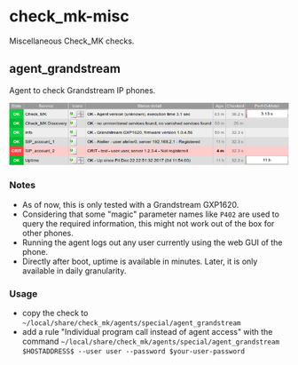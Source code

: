# check_mk-misc

Miscellaneous Check_MK checks.

## agent_grandstream

Agent to check Grandstream IP phones.

![Check_mk services for grandstream agent](screenshots/agent_grandstream.png)

### Notes
* As of now, this is only tested with a Grandstream GXP1620.
* Considering that some "magic" parameter names like `P402` are used to query the required information, this might not work out of the box for other phones.
* Running the agent logs out any user currently using the web GUI of the phone.
* Directly after boot, uptime is available in minutes. Later, it is only available in daily granularity.

### Usage
* copy the check to `~/local/share/check_mk/agents/special/agent_grandstream`
* add a rule "Individual program call instead of agent access" with the command `~/local/share/check_mk/agents/special/agent_grandstream $HOSTADDRESS$ --user user --password $your-user-password`

